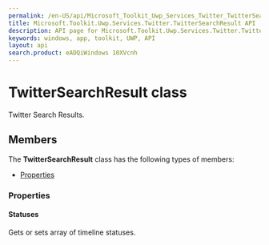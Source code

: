 ```yaml
---
permalink: /en-US/api/Microsoft_Toolkit_Uwp_Services_Twitter_TwitterSearchResult.htm
title: Microsoft.Toolkit.Uwp.Services.Twitter.TwitterSearchResult API 
description: API page for Microsoft.Toolkit.Uwp.Services.Twitter.TwitterSearchResult
keywords: windows, app, toolkit, UWP, API
layout: api
search.product: eADQiWindows 10XVcnh
---
```



# TwitterSearchResult class

Twitter Search Results.

## Members

The **TwitterSearchResult** class has the following types of members:

* [Properties](#Properties)

### Properties

#### Statuses

Gets or sets array of timeline statuses.




